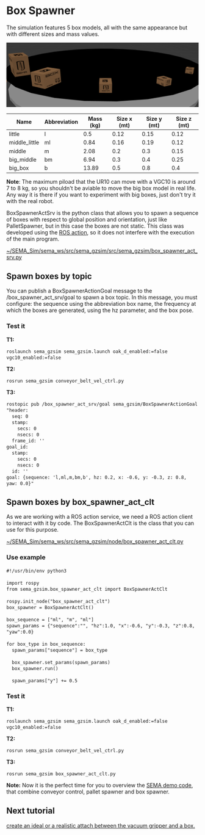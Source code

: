 # Box Spawner

The simulation features 5 box models, all with the same appearance but with different sizes and mass values.

![Alt text](/imgs/box_models.png)

|Name          |Abbreviation| Mass (kg) | Size x (mt) | Size y (mt) | Size z (mt) |
|--------------|------------|------|-----------|-----------|-----------|
|little        |l           |0.5   |   0.12    |     0.15  |   0.12    |        
|middle_little |ml          |0.84  |   0.16    |     0.19   |   0.12   |
|middle        |m           |2.08  |   0.2     |      0.3  |   0.15    |
|big_middle    |bm          |6.94  |   0.3     |      0.4  |   0.25    |
|big_box       |b           |13.89 |   0.5     |      0.8  |   0.4     |

**Note**: The maximum piload that the UR10 can move with a VGC10 is around 7 to 8 kg, so you shouldn't be aviable to move the big box model in real life. Any way it is there if you want to experiment with big boxes, just don't try it with the real robot.

BoxSpawnerActSrv is the python class that allows you to spawn a sequence of boxes with respect to global position and orientation, just like PalletSpawner, but in this case the boxes are not static. This class was developed using the [ROS action](http://wiki.ros.org/actionlib), so it does not interfere with the execution of the main program.

[~/SEMA_Sim/sema_ws/src/sema_gzsim/src/sema_gzsim/box_spawner_act_srv.py](https://github.com/MonkyDCristian/SEMA_Sim/blob/main/sema_ws/src/sema_gzsim/src/sema_gzsim/box_spawner_act_clt.py)

## Spawn boxes by topic 
You can publish a BoxSpawnerActionGoal message to the /box_spawner_act_srv/goal to spawn a box topic. In this message, you must configure: the sequence using the abbreviation box name, the frequency at which the boxes are generated, using the hz parameter, and the box pose.

### Test it
**T1:**
```
roslaunch sema_gzsim sema_gzsim.launch oak_d_enabled:=false vgc10_enabled:=false  
```
**T2:**
```
rosrun sema_gzsim conveyor_belt_vel_ctrl.py
```
**T3:**
```
rostopic pub /box_spawner_act_srv/goal sema_gzsim/BoxSpawnerActionGoal "header:
  seq: 0
  stamp:
    secs: 0
    nsecs: 0
  frame_id: ''
goal_id:
  stamp:
    secs: 0
    nsecs: 0
  id: ''
goal: {sequence: 'l,ml,m,bm,b', hz: 0.2, x: -0.6, y: -0.3, z: 0.8, yaw: 0.0}" 
```

## Spawn boxes by box_spawner_act_clt

As we are working with a ROS action service, we need a ROS action client to interact with it by code. The  BoxSpawnerActClt is the class that you can use for this purpose. 

[~/SEMA_Sim/sema_ws/src/sema_gzsim/node/box_spawner_act_clt.py](https://github.com/MonkyDCristian/SEMA_Sim/blob/main/sema_ws/src/sema_gzsim/node/box_spawner_act_clt.py)

### Use example
```
#!/usr/bin/env python3

import rospy
from sema_gzsim.box_spawner_act_clt import BoxSpawnerActClt

rospy.init_node("box_spawner_act_clt")
box_spawner = BoxSpawnerActClt()

box_sequence = ["ml", "m", "ml"]
spawn_params = {"sequence":"", "hz":1.0, "x":-0.6, "y":-0.3, "z":0.8, "yaw":0.0}

for box_type in box_sequence:
  spawn_params["sequence"] = box_type

  box_spawner.set_params(spawn_params)
  box_spawner.run()

  spawn_params["y"] += 0.5
```
### Test it

**T1:**
```
roslaunch sema_gzsim sema_gzsim.launch oak_d_enabled:=false vgc10_enabled:=false  
```
**T2:**
```
rosrun sema_gzsim conveyor_belt_vel_ctrl.py
```
**T3:**
```
rosrun sema_gzsim box_spawner_act_clt.py
```

**Note:** Now it is the perfect time for you to overview the [SEMA demo code](https://github.com/MonkyDCristian/SEMA_Sim/blob/main/sema_ws/src/sema_gzsim/node/sema_demo.py), that combine conveyor control, pallet spawner and box spawner.

## Next tutorial
[create an ideal or a realistic attach between the vacuum gripper and a box.](https://github.com/MonkyDCristian/SEMA_Sim/blob/main/documentation/box_attacher.md)
